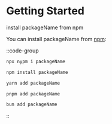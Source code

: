 # Getting Started

install packageName from npm

You can install packageName from [npm](https://npmjs.com/packageName):

::code-group

```sh [auto]
npx nypm i packageName
```

```sh [npm]
npm install packageName
```

```sh [Yarn]
yarn add packageName
```

```sh [pnpm]
pnpm add packageName
```

```sh [bun]
bun add packageName
```

::
